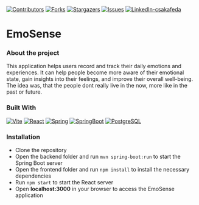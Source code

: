 [![Contributors][contributors-shield]][contributors-url]
[![Forks][forks-shield]][forks-url]
[![Stargazers][stars-shield]][stars-url]
[![Issues][issues-shield]][issues-url]
[![LinkedIn-csakafeda][linkedin-shield-csakafeda]][linkedin-url-csakafeda]

# EmoSense

### About the project

This application helps users record and track their daily emotions and experiences. It can help people become more aware of their emotional state, gain insights into their feelings, and improve their overall well-being.
The idea was, that the people dont really live in the now, more like in the past or future. 

### Built With

[![Vite][Vite-badge]][Vite-url]
[![React][React.js]][React-url]
[![Spring][Spring-badge]][Spring-url]
[![SpringBoot][SpringBoot-badge]][Spring-url]
[![PostgreSQL][PostgreSQL-badge]][PostgreSQL-url]

### Installation

- Clone the repository
- Open the backend folder and run ```mvn spring-boot:run``` to start the Spring Boot server
- Open the frontend folder and run ```npm install``` to install the necessary dependencies
- Run ```npm start``` to start the React server
- Open **localhost:3000** in your browser to access the EmoSense application

[linkedin-shield-csakafeda]: https://img.shields.io/badge/-Feodóra%20Bakó-black.svg?style=for-the-badge&logo=linkedin&colorB=555
[linkedin-url-csakafeda]: https://www.linkedin.com/in/feodorabako/
[contributors-shield]: https://img.shields.io/github/contributors/CodecoolGlobal/el-proyecte-grande-sprint-1-java-csakafeda.svg?style=for-the-badge
[contributors-url]: https://github.com/CodecoolGlobal/el-proyecte-grande-sprint-1-java-csakafeda/graphs/contributors
[forks-shield]: https://img.shields.io/github/forks/CodecoolGlobal/el-proyecte-grande-sprint-1-java-csakafeda.svg?style=for-the-badge
[forks-url]: https://github.com/CodecoolGlobal/el-proyecte-grande-sprint-1-java-csakafeda/network/members
[stars-shield]: https://img.shields.io/github/stars/CodecoolGlobal/el-proyecte-grande-sprint-1-java-csakafeda.svg?style=for-the-badge
[stars-url]: https://github.com/CodecoolGlobal/el-proyecte-grande-sprint-1-java-csakafeda/stargazers
[issues-shield]: https://img.shields.io/github/issues/CodecoolGlobal/el-proyecte-grande-sprint-1-java-csakafeda.svg?style=for-the-badge
[issues-url]: https://github.com/CodecoolGlobal/el-proyecte-grande-sprint-1-java-csakafeda/issues
[Spring-badge]: https://img.shields.io/badge/Spring-20232A?style=for-the-badge&logo=spring
[Spring-url]: https://spring.io/
[SpringBoot-badge]: https://img.shields.io/badge/Spring%20Boot-20232A?style=for-the-badge&logo=springboot
[React.js]: https://img.shields.io/badge/React-20232A?style=for-the-badge&logo=react
[React-url]: https://reactjs.org/
[Vite-badge]: https://img.shields.io/badge/Vite-20232A?style=for-the-badge&logo=vite
[Vite-url]: https://vitejs.dev/
[PostgreSQL-badge]: https://img.shields.io/badge/PostgreSQL-20232A?style=for-the-badge&logo=postgresql
[PostgreSQL-url]: https://www.postgresql.org/
